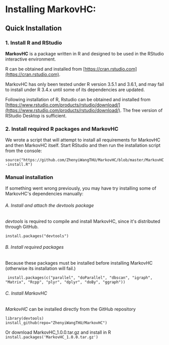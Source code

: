 # Installing MarkovHC:

## Quick Installation

### 1. Install R and RStudio

**MarkovHC** is a package written in R and designed to be used in the RStudio interactive environment.

R can be obtained and installed from [https://cran.rstudio.com](https://cran.rstudio.com). 

MarkovHC has only been tested under R version 3.5.1 and 3.6.1, and may fail to install under R 3.4.x until some of its dependencies are updated.

Following installation of R, Rstudio can be obtained and installed from [https://www.rstudio.com/products/rstudio/download/](https://www.rstudio.com/products/rstudio/download/). The free version of RStudio Desktop is sufficient.

### 2. Install required R packages and MarkovHC

We wrote a script that will attempt to install all requirements for MarkovHC and then MarkovHC itself. Start RStudio and then run the installation script from the console:

```source("https://github.com/ZhenyiWangTHU/MarkovHC/blob/master/MarkovHC-install.R")```

### Manual installation

If something went wrong previously, you may have try installing some of MarkovHC's dependencies manually:

###### A. Install and attach the *devtools* package

*devtools* is required to compile and install MarkovHC, since it's distributed through GitHub.

```install.packages("devtools")```
     
###### B. Install required packages

Because these packages must be installed before installing MarkovHC (otherwise its installation will fail.)

``` install.packages(c("parallel", "doParallel", "dbscan", "igraph", "Matrix", "Rcpp", "plyr", "dplyr", "doBy", "ggraph"))```
     
###### C. Install MarkovHC

*MarkovHC* can be installed directly from the GitHub repository

```library(devtools)```  
```install_github(repo="ZhenyiWangTHU/MarkovHC")```

Or download MarkovHC_1.0.0.tar.gz and install in R
```install.packages('MarkovHC_1.0.0.tar.gz')```
